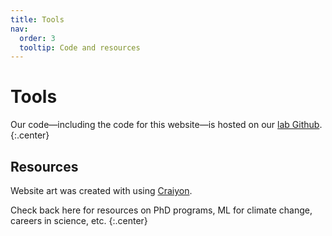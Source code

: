 ```yaml
---
title: Tools
nav:
  order: 3
  tooltip: Code and resources
---
```


# <i class="fas fa-tools"></i>Tools

Our code&mdash;including the code for this website&mdash;is hosted on our [lab Github](https://github.com/Lindsay-Lab).
{:.center}

## Resources
Website art was created with using [Craiyon](https://www.craiyon.com/).

Check back here for resources on PhD programs, ML for climate change, careers in science, etc. 
{:.center}

<!--{% include search-info.html %}

{% include section.html %}

## Featured

{% include list.html component="card" data="tools" filters="group: featured" %}

{% include section.html %}

## More

{% include list.html component="card" data="tools" filters="group: more" style="small" %}-->
